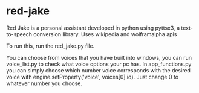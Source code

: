 # red-jake
Red Jake is a personal assistant developed in python using pyttsx3, a text-to-speech conversion library.
Uses wikipedia and wolframalpha apis

To run this, run the red_jake.py file.

You can choose from voices that you have built into windows, you can run voice_list.py to check what voice options your pc has. In app_functions.py you can simply choose which number voice corresponds with the desired voice with engine.setProperty('voice', voices[0].id). Just change 0 to whatever number you choose.



